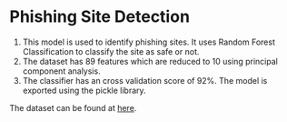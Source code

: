 # Phishing Site Detection

1. This model is used to identify phishing sites. It uses Random Forest Classification to classify the site as safe or not. 
2. The dataset has 89 features which are reduced to 10 using principal component analysis. 
3. The classifier has an cross validation score of 92%. The model is exported using the pickle library.  

The dataset can be found at [here](https://www.kaggle.com/datasets/shashwatwork/web-page-phishing-detection-dataset).
